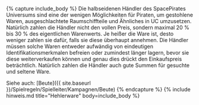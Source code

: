 {% capture include_body %}
Die halbseidenen Händler des SpacePirates Universums sind eine der wenigen Möglichkeiten für Piraten, um gestohlene Waren, ausgeschlachtete Raumschiffteile und Ähnliches in UC umzusetzen. Natürlich zahlen die Händler nicht den vollen Preis, sondern maximal 20 % bis 30 % des eigentlichen Warenwerts. Je heißer die Ware ist, desto weniger zahlen sie dafür, falls sie diese überhaupt annehmen. Die Händler müssen solche Waren entweder aufwändig von eindeutigen Identifikationsmerkmalen befreien oder zumindest länger lagern, bevor sie diese weiterverkaufen können und genau dies drückt den Einkaufspreis beträchtlich. Natürlich zahlen die Händler auch gute Summen für gesuchte und seltene Ware.

Siehe auch: [Beute]({{ site.baseurl }}/Spielregeln/Spielleiter/Kampagnen/Beute)
{% endcapture %}
{% include hinweis.md title="Hehlerware" body=include_body %}
